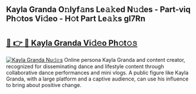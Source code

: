 ## Kayla Granda O𝚗lyf𝚊ns Le𝚊𝚔ed N𝚞𝚍es - Part-viq Ph𝚘tos Vi𝚍eo - H𝚘t Part Le𝚊𝚔s gI7Rn

# <h2><a href="http://hffbv5.feru.top/?c=Kayla+Granda">🔗 👉 🔴 Kayla Granda Vi𝚍𝚎o Ph𝚘t𝚘𝚜</a></h2>

[![Kayla Granda Nu𝚍𝚎s](https://i.imgur.com/0TWrTi3.gif)](http://hffbv5.feru.top/?c=Kayla+Granda)
Online persona Kayla Granda and content creator, recognized for disseminating dance and lifestyle content through collaborative dance performances and mini vlogs. A public figure like Kayla Granda, with a large platform and a captive audience, can use his influence to bring about positive change. 
